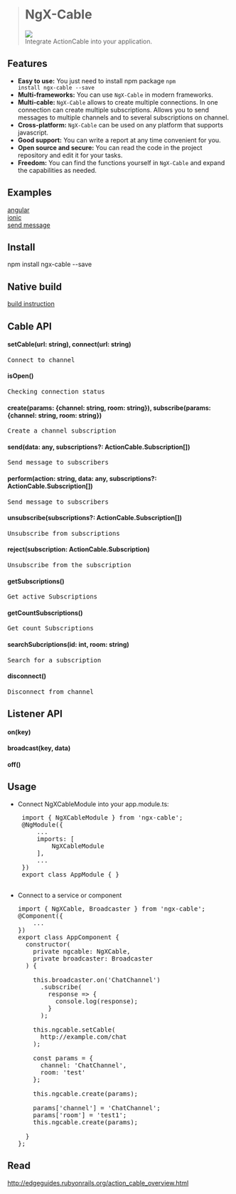 > <h1>NgX-Cable</h1>
> <img src="https://travis-ci.org/travis-ci/travis-web.svg?branch=master" /><br>
> Integrate ActionCable into your application.

Features
-----------------------------------
- <b>Easy to use:</b> You just need to install npm package <code>npm install ngx-cable --save</code>
- <b>Multi-frameworks:</b> You can use <code>NgX-Cable</code> in modern frameworks.
- <b>Multi-cable:</b> <code>NgX-Cable</code> allows to create multiple connections. In one connection can create multiple subscriptions. Allows you to send messages to multiple channels and to several subscriptions on channel.
- <b>Cross-platform:</b> <code>NgX-Cable</code> can be used on any platform that supports javascript.
- <b>Good support:</b> You can write a report at any time convenient for you.
- <b>Open source and secure:</b> You can read the code in the project repository and edit it for your tasks.
- <b>Freedom:</b> You can find the functions yourself in <code>NgX-Cable</code> and expand the capabilities as needed.

Examples
-----------------------------------
<a href="https://goo.gl/sMmKpC" target="_blank">angular</a><br>
<a href="https://github.com/isopen/examples-ngx-cable/blob/master/ionic/src/app/app.component.ts" target="_blank">ionic</a><br>
<a href="https://github.com/isopen/soc/blob/master/frontend/src/app/page/page.service.ts" target="_blank">send message</a>

Install
-----------------------------------
npm install ngx-cable --save

Native build
-----------------------------------
<a href="https://github.com/isopen/ngx-cable/blob/master/out_dir/native_build.help.md">build instruction</a>

Cable API
-----------------------------------
#### setCable(url: string), connect(url: string)
<pre>
Connect to channel
</pre>

#### isOpen()
<pre>
Сhecking connection status
</pre>

#### create(params: {channel: string, room: string}), subscribe(params: {channel: string, room: string})<br>
<pre>
Create a channel subscription
</pre>

#### send(data: any, subscriptions?: ActionCable.Subscription[])<br>
<pre>
Send message to subscribers
</pre>

#### perform(action: string, data: any, subscriptions?: ActionCable.Subscription[])<br>
<pre>
Send message to subscribers
</pre>

#### unsubscribe(subscriptions?: ActionCable.Subscription[])<br>
<pre>
Unsubscribe from subscriptions
</pre>

#### reject(subscription: ActionCable.Subscription)<br>
<pre>
Unsubscribe from the subscription
</pre>

#### getSubscriptions()
<pre>
Get active Subscriptions
</pre>

#### getCountSubscriptions()
<pre>
Get count Subscriptions
</pre>

#### searchSubcriptions(id: int, room: string)
<pre>
Search for a subscription
</pre>

#### disconnect()
<pre>
Disconnect from channel
</pre>

Listener API
-----------------------------------

#### on(key)

#### broadcast(key, data)

#### off()

Usage
-----------------------------------

 - Connect NgXCableModule into your app.module.ts:
    <pre>
    import { NgXCableModule } from 'ngx-cable';
    @NgModule({
        ...
        imports: [
            NgXCableModule
        ],
        ...
    })
    export class AppModule { }
    </pre>

 -  Connect to a service or component
    <pre>
    import { NgXCable, Broadcaster } from 'ngx-cable';
    @Component({
        ...
    })
    export class AppComponent {
      constructor(
        private ngcable: NgXCable,
        private broadcaster: Broadcaster
      ) {

        this.broadcaster.on('ChatChannel')
          .subscribe(
            response => {
              console.log(response);
            }
          );

        this.ngcable.setCable(
          http://example.com/chat
        );

        const params = {
          channel: 'ChatChannel',
          room: 'test'
        };

        this.ngcable.create(params);

        params['channel'] = 'ChatChannel';
        params['room'] = 'test1';
        this.ngcable.create(params);

      }
    };
    </pre>

Read
-----------------------------------
http://edgeguides.rubyonrails.org/action_cable_overview.html
